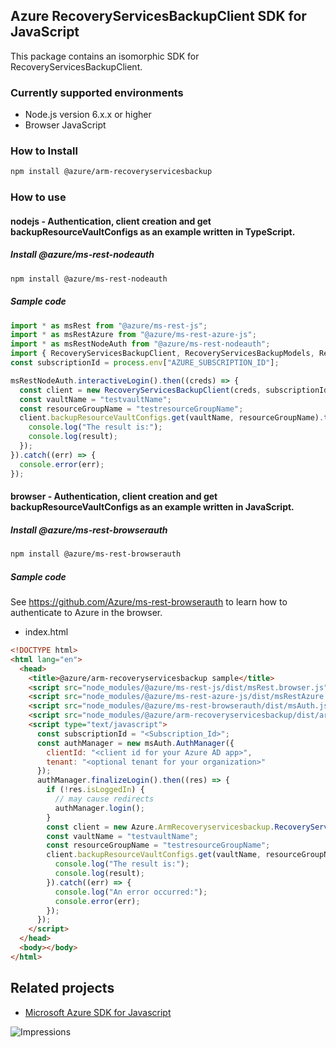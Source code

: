 ## Azure RecoveryServicesBackupClient SDK for JavaScript

This package contains an isomorphic SDK for RecoveryServicesBackupClient.

### Currently supported environments

- Node.js version 6.x.x or higher
- Browser JavaScript

### How to Install

```bash
npm install @azure/arm-recoveryservicesbackup
```

### How to use

#### nodejs - Authentication, client creation and get backupResourceVaultConfigs as an example written in TypeScript.

##### Install @azure/ms-rest-nodeauth

```bash
npm install @azure/ms-rest-nodeauth
```

##### Sample code

```typescript
import * as msRest from "@azure/ms-rest-js";
import * as msRestAzure from "@azure/ms-rest-azure-js";
import * as msRestNodeAuth from "@azure/ms-rest-nodeauth";
import { RecoveryServicesBackupClient, RecoveryServicesBackupModels, RecoveryServicesBackupMappers } from "@azure/arm-recoveryservicesbackup";
const subscriptionId = process.env["AZURE_SUBSCRIPTION_ID"];

msRestNodeAuth.interactiveLogin().then((creds) => {
  const client = new RecoveryServicesBackupClient(creds, subscriptionId);
  const vaultName = "testvaultName";
  const resourceGroupName = "testresourceGroupName";
  client.backupResourceVaultConfigs.get(vaultName, resourceGroupName).then((result) => {
    console.log("The result is:");
    console.log(result);
  });
}).catch((err) => {
  console.error(err);
});
```

#### browser - Authentication, client creation and get backupResourceVaultConfigs as an example written in JavaScript.

##### Install @azure/ms-rest-browserauth

```bash
npm install @azure/ms-rest-browserauth
```

##### Sample code

See https://github.com/Azure/ms-rest-browserauth to learn how to authenticate to Azure in the browser.

- index.html
```html
<!DOCTYPE html>
<html lang="en">
  <head>
    <title>@azure/arm-recoveryservicesbackup sample</title>
    <script src="node_modules/@azure/ms-rest-js/dist/msRest.browser.js"></script>
    <script src="node_modules/@azure/ms-rest-azure-js/dist/msRestAzure.js"></script>
    <script src="node_modules/@azure/ms-rest-browserauth/dist/msAuth.js"></script>
    <script src="node_modules/@azure/arm-recoveryservicesbackup/dist/arm-recoveryservicesbackup.js"></script>
    <script type="text/javascript">
      const subscriptionId = "<Subscription_Id>";
      const authManager = new msAuth.AuthManager({
        clientId: "<client id for your Azure AD app>",
        tenant: "<optional tenant for your organization>"
      });
      authManager.finalizeLogin().then((res) => {
        if (!res.isLoggedIn) {
          // may cause redirects
          authManager.login();
        }
        const client = new Azure.ArmRecoveryservicesbackup.RecoveryServicesBackupClient(res.creds, subscriptionId);
        const vaultName = "testvaultName";
        const resourceGroupName = "testresourceGroupName";
        client.backupResourceVaultConfigs.get(vaultName, resourceGroupName).then((result) => {
          console.log("The result is:");
          console.log(result);
        }).catch((err) => {
          console.log("An error occurred:");
          console.error(err);
        });
      });
    </script>
  </head>
  <body></body>
</html>
```

## Related projects

- [Microsoft Azure SDK for Javascript](https://github.com/Azure/azure-sdk-for-js)

![Impressions](https://azure-sdk-impressions.azurewebsites.net/api/impressions/azure-sdk-for-js/sdk/recoveryservicesbackup/arm-recoveryservicesbackup/README.png)
